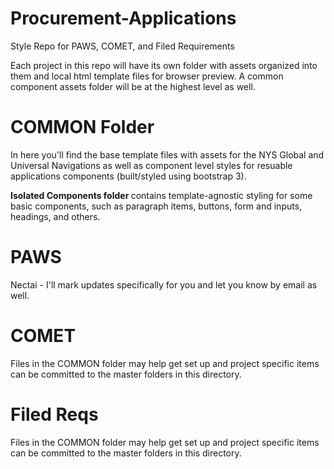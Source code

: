 # Procurement-Applications
Style Repo for PAWS, COMET, and Filed Requirements

Each project in this repo will have its own folder with assets organized into them and local html template files for browser preview. A common component assets folder will be at the highest level as well.

# COMMON Folder
In here you'll find the base template files with assets for the NYS Global and Universal Navigations as well as component level styles for resuable applications components (built/styled using bootstrap 3).

<strong> Isolated Components folder </strong> contains template-agnostic styling for some basic components, such as paragraph items, buttons, form and inputs, headings, and others.


# PAWS
Nectai - I'll mark updates specifically for you and let you know by email as well.

# COMET
Files in the COMMON folder may help get set up and project specific items can be committed to the master folders in this directory.

# Filed Reqs
Files in the COMMON folder may help get set up and project specific items can be committed to the master folders in this directory.
